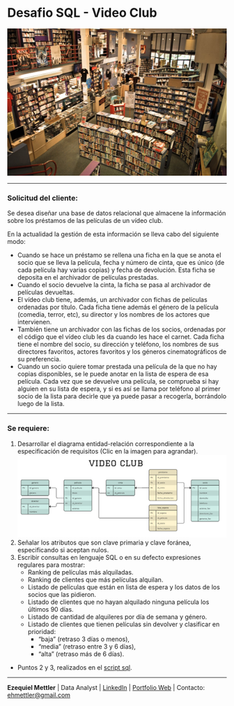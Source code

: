 # Desafio SQL - Video Club

![Image](./images/videoclub-logo.jpg)

---
### Solicitud del cliente:

Se desea diseñar una base de datos relacional que almacene la información sobre los préstamos de las películas de un vídeo club. 

En la actualidad la gestión de esta información se lleva cabo del siguiente modo:

+ Cuando se hace un préstamo se rellena una ficha en la que se anota el socio que se lleva la película, fecha y número de cinta, que es único (de cada película hay varias copias) y fecha de devolución. Esta ficha se deposita en el archivador de películas prestadas.
+ Cuando el socio devuelve la cinta, la ficha se pasa al archivador de películas devueltas. 
+ El vídeo club tiene, además, un archivador con fichas de películas ordenadas por título. Cada ficha tiene además el género de la película (comedia, terror, etc), su director y los nombres de los actores que intervienen.
+ También tiene un archivador con las fichas de los socios, ordenadas por el código que el vídeo club les da cuando les hace el carnet. Cada ficha tiene el nombre del socio, su dirección y teléfono, los nombres de sus directores favoritos, actores favoritos y los géneros cinematográficos de su preferencia.
+ Cuando un socio quiere tomar prestada una película de la que no hay copias disponibles, se le puede anotar en la lista de espera de esa película. Cada vez que se devuelve una película, se comprueba si hay alguien en su lista de espera, y si es así se llama por teléfono al primer socio de la lista para decirle que ya puede pasar a recogerla, borrándolo luego de la lista.

---

### Se requiere:

1. Desarrollar el diagrama entidad-relación correspondiente a la especificación de requisitos (Clic en la imagen para agrandar).
![image](./images/diagrama-ER.jpg)
2. Señalar los atributos que son clave primaria y clave foránea, especificando si aceptan nulos.
3. Escribir consultas en lenguaje SQL o en su defecto expresiones regulares para mostrar:
	+ Ranking de películas más alquiladas.
	+ Ranking de clientes que más películas alquilan.
	+ Listado de películas que están en lista de espera y los datos de los socios que las pidieron.
	+ Listado de clientes que no hayan alquilado ninguna película los últimos 90 días.
	+ Listado de cantidad de alquileres por día de semana y género.
	+ Listado de clientes que tienen películas sin devolver y clasificar en prioridad:
		+ “baja” (retraso 3 días o menos),
		+ “media” (retraso entre 3 y 6 días),
		+ “alta” (retraso más de 6 días).

* Puntos 2 y 3, realizados en el [script sql](./scripts/videoclub.sql).

---
**Ezequiel Mettler**
| Data Analyst | [LinkedIn](https://www.linkedin.com/in/ezequiel-mettler/) | [Portfolio Web](https://sites.google.com/view/ezemettler) | Contacto: [ehmettler@gmail.com](mailto:ehmettler@gmail.com)
